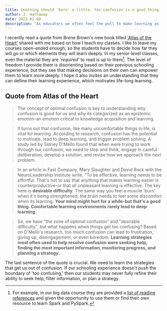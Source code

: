 ```yaml
---
title: Learning should 'burn' a little. Yes confusion is a good thing.
author: J. Hathaway
date: 2022-01-09
description: "As educators we often feel the pull to make learning as 'painless' as possible. We want to 'fix' our lessons that created too many struggles for the students. Sometimes, we need to resist that urge."
---
```


I recently read a quote from Brene Brown's new book titled ['Atlas of the Heart'](https://brenebrown.com/book/atlas-of-the-heart/) shared with me based on how I teach my classes. I like to leave my courses open-ended enough, so the students have to decide how far they will go or which elements they will learn deeply. In my senior-level classes, even the material they are _'required'_ to read is up to them[^1]. The level of freedom I provide them is disorienting based on their previous schooling experience, but they see that making decisions on their own can empower them to learn more deeply. I hope it also invites an understanding that they can define their learning experience, which motivates life-long learning.

## Quote from Atlas of the Heart

> The concept of optimal confusion is key to understanding why confusion is good for us and why its categorized as an epistemic emotion-an emotion critical to knowledge acquisition and learning.

> It turns out that confusion, like many uncomfortable things in life, is vital for learning. According to research, confusion has the potential to motivate, lead to deep learning, and trigger problem solving. A study led by Sidney D'Mello found that when were trying to work through our confusion, we need to stop and think, engage in careful deliberation, develop a solution, and revise how we approach the next problem.

> In an article in Fast Company, Mary Slaughter and David Rock with the NeuroLeadership Institute write, "To be effective, learning needs to be effortful. That's not to say that anything that makes learning easier is counterproductive-or that all unpleasant learning is effective. The key here is __desirable difficulty__. The same way you feel a muscle 'burn' when it's being strengthened, the brain needs to feel some discomfort when its learning. __Your mind might hurt for a while-but that's a good thing. Comfortable learning environments rarely lead to deep learning.__

> So, we have "the zone of optimal confusion" and "desirable difficulty", but what happens when things get too confusing? Based on D'Mello's research, too much confusion can lead to frustration, giving up, disengagement, or even boredom. __Learning strategies most often used to help resolve confusion were seeking help, finding the most important information, monitoring progress, and planning a strategy.__

The last sentence of the quote is crucial.  We need to learn the strategies that get us out of confusion.  If our schooling experience doesn't push the boundary of 'too confusing,' then our students may never fully refine their ability to seek help, filter information, or plan a strategy.

[^1]: For example, in our big data course they are provided a [list of reading references](https://github.com/BYUI451/course_guide/blob/main/resources.md) and given the opportunity to use them or find their own resource to learn Spark and PySpark.
